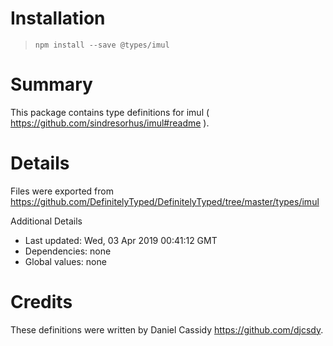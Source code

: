 # Installation
> `npm install --save @types/imul`

# Summary
This package contains type definitions for imul ( https://github.com/sindresorhus/imul#readme ).

# Details
Files were exported from https://github.com/DefinitelyTyped/DefinitelyTyped/tree/master/types/imul

Additional Details
 * Last updated: Wed, 03 Apr 2019 00:41:12 GMT
 * Dependencies: none
 * Global values: none

# Credits
These definitions were written by Daniel Cassidy <https://github.com/djcsdy>.
